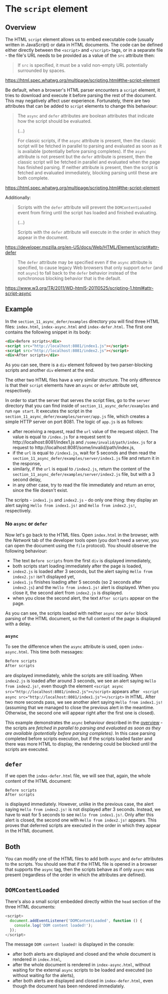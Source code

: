 # The `script` element

## Overview

The HTML `script` element allows us to embed executable code (usually written in JavaScript) or data in HTML documents. The code can be defined either directly between the `<script>` and `</script>` tags, or in a separate file - the file's URL needs to be provided as a value of the `src` attribute then:

> If `src` is specified, it must be a valid non-empty URL potentially surrounded by spaces.

https://html.spec.whatwg.org/multipage/scripting.html#the-script-element

Be default, when a browser's HTML parser encounters a `script` element, it tries to download and execute it before parsing the rest of the document. This may negatively affect user experience. Fortunately, there are two attributes that can be added to `script` elements to change this behaviour:

> The `async` and `defer` attributes are boolean attributes that indicate how the script should be evaluated.
>
> (...)
>
> For classic scripts, if the `async` attribute is present, then the classic script will be fetched in parallel to parsing and evaluated as soon as it is available (potentially before parsing completes). If the `async` attribute is not present but the `defer` attribute is present, then the classic script will be fetched in parallel and evaluated when the page has finished parsing. If neither attribute is present, then the script is fetched and evaluated immediately, blocking parsing until these are both complete.

https://html.spec.whatwg.org/multipage/scripting.html#the-script-element

Additionally:

> Scripts with the `defer` attribute will prevent the `DOMContentLoaded` event from firing until the script has loaded and finished evaluating.
>
> (...)
>
> Scripts with the `defer` attribute will execute in the order in which they appear in the document.

https://developer.mozilla.org/en-US/docs/Web/HTML/Element/script#attr-defer

> The `defer` attribute may be specified even if the `async` attribute is specified, to cause legacy Web browsers that only support `defer` (and not `async`) to fall back to the `defer` behavior instead of the synchronous blocking behavior that is the default.

https://www.w3.org/TR/2011/WD-html5-20110525/scripting-1.html#attr-script-async

## Example
In the `section_11_async_defer/examples` directory you will find three HTML files: `index.html`, `index-async.html` and `index-defer.html`. The first one contains the following snippet in its body:
```html
<div>Before scripts</div>
<script src="http://localhost:8081/index1.js"></script>
<script src="http://localhost:8081/index2.js"></script>
<div>After scripts</div>
```
As you can see, there is a `div` element followed by two parser-blocking scripts and another `div` element at the end.

The other two HTML files have a very similar structure. The only difference is that their `script` elements have an `async` or `defer` attribute set, respectively.

In order to start the server that serves the script files, go to the `server` directory that you can find inside of `section_11_async_defer/examples` and run `npm start`. It executes the script in the `section_11_async_defer/examples/server/app.js` file, which creates a simple HTTP server on port 8081. The logic of `app.js` is as follows:
- after receiving a request, read the `url` value of the request object. The value is equal to `/index.js` for a request sent to http://localhost:8081/index1.js and `/some/invalid/path/index.js` for a request to http://localhost:8081/some/invalid/path/index.js,
- if the `url` is equal to `/index1.js`, wait for 5 seconds and then read the `section_11_async_defer/examples/server/index1.js` file and return it in the response,
- similarly, if the `url` is equal to `/index2.js`, return the content of the `section_11_async_defer/examples/server/index2.js` file, but with a 3 second delay,
- in any other case, try to read the file immediately and return an error, since the file doesn't exist.

The scripts - `index1.js` and `index2.js` - do only one thing: they display an alert saying `Hello from index1.js!` and `Hello from index2.js!`, respectively.

### No `async` or `defer`
Now let's go back to the HTML files. Open `index.html` in the browser, with the *Network* tab of the developer tools open (you don't need a server, you can open the document using the `file` protocol). You should observe the following behaviour:
- The text `Before scripts` from the first `div` is displayed immediately,
- both scripts start loading immediately after the page is loaded,
- `index2.js` is loaded after 3 seconds, but the alert saying `Hello from index2.js!` isn't displayed yet,
- `index1.js` finishes loading after 5 seconds (so 2 seconds after `index2.js`) and the `Hello from index1.js!` alert is displayed. When you close it, the second alert from `index2.js` is displayed.
- when you close the second alert, the text `After scripts` appear on the page.

As you can see, the scripts loaded with neither `async` nor `defer` block parsing of the HTML document, so the full content of the page is displayed with a delay.

### `async`
To see the difference when the `async` attribute is used, open `index-async.html`. This time both messages:
```html
Before scripts
After scripts
```
are displayed immediately, while the scripts are still loading. When `index2.js` is loaded after around 3 seconds, we see an alert saying `Hello from index2.js!`, even though the element `<script async src="http://localhost:8081/index2.js"></script>` appears after ` <script async src="http://localhost:8081/index1.js"></script>` in HTML. After two more seconds pass, we see another alert saying `Hello from index1.js!` (assuming that we managed to close the previous alert in the meantime. Otherwise, the second one will appear right after the first one is closed).

This example demonstrates the `async` behaviour described in the [overview](#overview) - the scripts are *fetched in parallel to parsing and evaluated as soon as they are available (potentially before parsing completes)*. In this case parsing completed before scripts execution, but if the scripts loaded faster and there was more HTML to display, the rendering could be blocked until the scripts are executed.

## `defer`
If we open the `index-defer.html` file, we will see that, again, the whole content of the HTML document:
```
Before scripts
After scripts
```
is displayed immediately. However, unlike in the previous case, the alert saying `Hello from index2.js!` is not displayed after 3 seconds. Instead, we have to wait for 5 seconds to see `Hello from index1.js!`. Only after this alert is closed, the second one with `Hello from index2.js!` appears. This proves that deferred scripts are executed in the order in which they appear in the HTML document.

## Both

You can modify one of the HTML files to add both `async` and `defer` attributes to the scripts. You should see that if the HTML file is opened in a browser that supports the `async` tag, then the scripts behave as if only `async` was present (regardless of the order in which the attributes are defined).

## `DOMContentLoaded`

There's also a small script embedded directly within the `head` section of the three HTML documents:
```javascript
<script>
  document.addEventListener('DOMContentLoaded', function () {
    console.log('DOM content loaded!');
  });
</script>
```
The message `DOM content loaded!` is displayed in the console:
- after both alerts are displayed and closed and the whole document is rendered in `index.html`,
- after the whole document is rendered in `index-async.html`, without waiting for the external `async` scripts to be loaded and executed (so without waiting for the alerts),
- after both alerts are displayed and closed in `index-defer.html`, even though the document has been rendered immediately.
